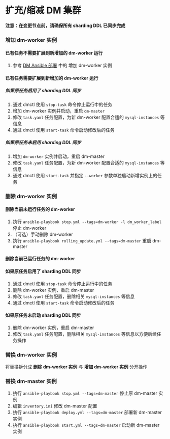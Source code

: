 扩充/缩减 DM 集群
===

**注意：在变更节点前，请确保所有 sharding DDL 已同步完成**

### 增加 dm-worker 实例

#### 已有任务不需要扩展到新增加的 dm-worker 运行

1. 参考 [DM Ansible 部署](https://internal.pingcap.net/confluence/pages/viewpage.action?pageId=14457441) 中的 增加 dm-worker 实例

#### 已有任务需要扩展到新增加的 dm-worker 运行

##### 如果原任务启用了 sharding DDL 同步

1. 通过 dmctl 使用 `stop-task` 命令停止运行中的任务
2. 增加 dm-worker 实例并启动，重启 `dm-master`
3. 修改 `task.yaml` 任务配置，为新 dm-worker 配置合适的 `mysql-instances` 等信息
4. 通过 dmctl 使用 `start-task` 命令启动修改后的任务

##### 如果原任务未启用 sharding DDL 同步

1. 增加 `dm-worker` 实例并启动，重启 dm-master
2. 修改 `task.yaml` 任务配置，为新 dm-worker 配置合适的 `mysql-instances` 等信息
3. 通过 dmctl 使用 `start-task` 并指定 `--worker` 参数单独启动新增实例上的任务

### 删除 dm-worker 实例

#### 删除当前未运行任务的 dm-worker

1. 执行 `ansible-playbook stop.yml --tags=dm-worker -l dm_worker_label` 停止 dm-worker
2. （可选）手动删除 dm-worker
3. 执行 `ansible-playbook rolling_update.yml --tags=dm-master` 重启 dm-master

#### 删除当前已运行任务的 dm-worker

#### 如果原任务启用了 sharding DDL 同步

1. 通过 dmctl 使用 `stop-task` 命令停止运行中的任务
2. 删除 dm-worker 实例，重启 dm-master
3. 修改 `task.yaml` 任务配置，删除相关 `mysql-instances` 等信息
4. 通过 dmctl 使用 `start-task` 命令启动修改后的任务

#### 如果原任务未启动 sharding DDL 同步

1. 删除 dm-worker 实例，重启 dm-master
2. 修改 `task.yaml` 任务配置，删除相关 `mysql-instances` 等信息以方便后续任务操作

### 替换 dm-worker 实例

将替换拆分成 **删除 dm-worker 实例** 与 **增加 dm-worker 实例** 分开操作

### 替换 dm-master 实例

1. 执行 `ansible-playbook stop.yml --tags=dm-master` 停止原 dm-master 实例
2. 编辑 `inventory.ini` 修改 dm-master 配置
3. 执行 `ansible-playbook deploy.yml --tags=dm-master` 部署新 dm-master 实例
4. 执行 `ansible-playbook start.yml --tags=dm-master` 启动新 dm-master 实例
